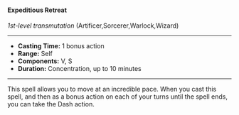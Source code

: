 #### Expeditious Retreat
*1st-level transmutation* (Artificer,Sorcerer,Warlock,Wizard)
___
- **Casting Time:** 1 bonus action
- **Range:** Self
- **Components:** V, S
- **Duration:** Concentration, up to 10 minutes
---
This spell allows you to move at an incredible pace. When you cast this spell, and then as a bonus action on each of your turns until the spell ends, you can take the Dash action.